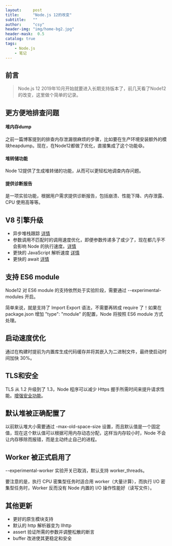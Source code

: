 ```yaml
---
layout:     post
title:      "Node.js 12的改变"
subtitle:   ""
author:     "csy"
header-img: "img/home-bg2.jpg"
header-mask:  0.5
catalog: true
tags:
    - Node.js
    - 笔记
---
```


## 前言
> Node.js 12 2019年10月开始就要进入长期支持版本了，前几天看了Node12的改变，这里做个简单的记录。

## 更方便地排查问题
#### 堆内存dump
之前一篇博客提到的排查内存泄漏很麻烦的步骤，比如要在生产环境安装额外的模块heapdump。现在，在Node12都做了优化，直接集成了这个功能:smile:。
#### 堆转储功能
Node 12提供了生成堆转储的功能，从而可以更轻松地调查内存问题。
#### 提供诊断报告
是一项实验功能，根据用户需求提供诊断报告，包括崩溃、性能下降、内存泄露、CPU 使用高等等。

## V8 引擎升级
- 异步堆栈跟踪 [详情](https://v8.dev/blog/v8-release-72#async-stack-traces)
- 参数调用不匹配时的调用速度优化，即便参数传递多了或少了，现在都几乎不会影响 Node 的执行速度。[详情](https://v8.dev/blog/v8-release-74#faster-calls-with-arguments-mismatch)
- 更快的 JavaScript 解析速度 [详情](https://v8.dev/blog/v8-release-72#javascript-parsing)
- 更快的 await [详情](https://v8.dev/blog/v8-release-73#faster-await)

## 支持 ES6 module
Node12 对 ES6 module 的支持依然处于实验阶段，需要通过 --experimental-modules 开启。

简单来说，就是支持了 Import Export 语法，不需要再转成 require 了！如果在 package.json 增加 "type": "module" 的配置，Node 将按照 ES6 module 方式处理。

## 启动速度优化
通过在构建时提前为内置库生成代码缓存并将其嵌入为二进制文件，最终使启动时间加快 30%。

## TLS和安全
TLS 从 1.2 升级到了 1.3，Node 程序可以减少 Https 握手所需时间来提升请求性能。[增强安全功能](https://developer.ibm.com/blogs/openssl-111-has-landed-in-nodejs-master-and-why-its-important-for-nodejs-lts-releases/)。

## 默认堆被正确配置了

以前默认堆大小需要通过 -max-old-space-size 设置，而且默认值是一个固定值，现在这个默认值可以根据可用内存动态分配，这样当内存较小时，Node 不会让内存移除而报错，而是主动终止自己的进程。

## Worker 被正式启用了

--experimental-worker 实验开关已取消，默认支持 worker_threads。

要注意的是，执行 CPU 密集型任务时适合用 worker（大量计算），而执行 I/O 密集型任务时，Worker 反而没有 Node 内置的 I/O 操作性能好（读写文件）。

## 其他更新

- 更好的原生模块支持
- 默认的 http 解析器变为 llhttp
- assert 验证所需的参数并调整松散的断言
- buffer 改进使其更稳定和安全

